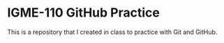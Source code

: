 # IGME-110 GitHub Practice
This is a repository that I created in class to practice with Git and GitHub. 
